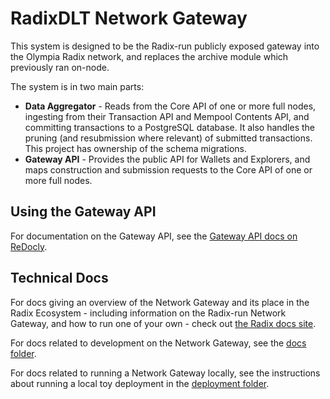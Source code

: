 # RadixDLT Network Gateway

This system is designed to be the Radix-run publicly exposed gateway into the Olympia Radix network, and replaces the archive module which previously ran on-node.

The system is in two main parts:
* **Data Aggregator** - Reads from the Core API of one or more full nodes, ingesting from their Transaction API and Mempool Contents API, and committing transactions to a PostgreSQL database. It also handles the pruning (and resubmission where relevant) of submitted transactions. This project has ownership of the schema migrations.
* **Gateway API** - Provides the public API for Wallets and Explorers, and maps construction and submission requests to the Core API of one or more full nodes.

## Using the Gateway API

For documentation on the Gateway API, see the [Gateway API docs on ReDocly](https://redocly.github.io/redoc/?url=https://raw.githubusercontent.com/radixdlt/radixdlt-network-gateway/develop/gateway-api-spec.yaml).

## Technical Docs

For docs giving an overview of the Network Gateway and its place in the Radix Ecosystem - including information on the Radix-run Network Gateway, and how to run one of your own - check out [the Radix docs site](https://docs.radixdlt.com/).

For docs related to development on the Network Gateway, see the [docs folder](./docs).

For docs related to running a Network Gateway locally, see the instructions about running a local toy deployment in the [deployment folder](./deployment).
